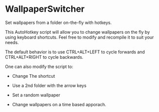 # WallpaperSwitcher
Set wallpapers from a folder on-the-fly with hotkeys.

This AutoHotkey script will allow you to change wallpapers on the fly by using keyboard shortcuts. Feel free to modify and recompile it to suit your needs.

The default behavior is to use CTRL+ALT+LEFT to cycle forwards and CTRL+ALT+RIGHT to cycle backwards.

One can also modify the script to:

- Change The shortcut

- Use a 2nd folder with the arrow keys

- Set a random wallpaper

- Change wallpapers on a time based apporach.
